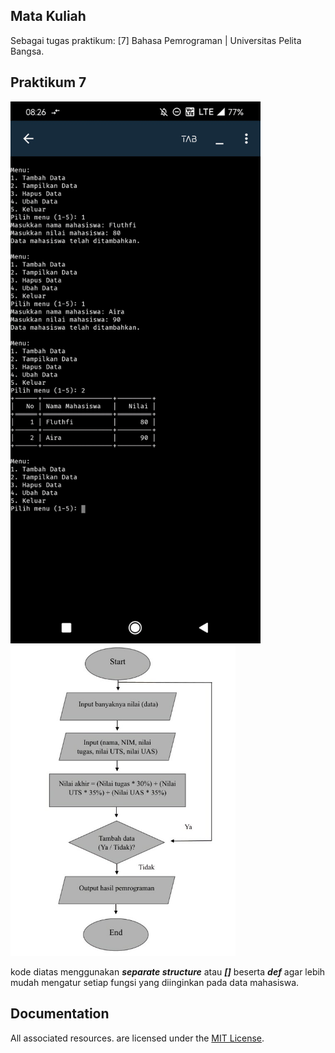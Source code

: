 ## Mata Kuliah

Sebagai tugas praktikum: [7] Bahasa Pemrograman | Universitas Pelita Bangsa.

## Praktikum 7

<p align="left">
  <img src="/ss/praktikum7.jpg" width="400">
  <img src="/ss/flowchart.jpg" width="360">
</p>

kode diatas menggunakan **_separate structure_** atau **_[]_** beserta **_def_** agar lebih mudah mengatur setiap fungsi yang diinginkan pada data mahasiswa.

## Documentation

All associated resources. are licensed under the [MIT License](https://mit-license.org/).
